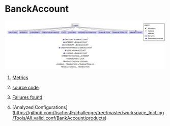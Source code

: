 # BanckAccount

![image](https://raw.githubusercontent.com/fischerJF/challenge/master/featureModel/bankaccount.JPG)

1. [Metrics](https://github.com/fischerJF/challenge/blob/master/metrics/banckaccount.csv)
  
2. [source code](https://github.com/fischerJF/challenge/tree/master/workspace_IncLing/bankaccount)

3. [Failures found](https://github.com/fischerJF/challenge/blob/master/failuresFound/Bankaccount.csv)

4. [Analyzed Configurations] (https://github.com/fischerJF/challenge/tree/master/workspace_IncLing/Tools/All_valid_conf/BankAccount/products)
